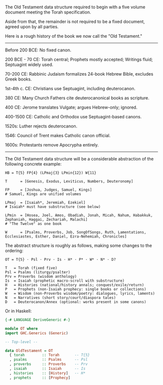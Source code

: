 The Old Testament data structure required to begin with a five volume document meeting the Torah specification.

Aside from that, the remainder is not required to be a fixed document, agreed upon by all parties.

Here is a rough history of the book we now call the "Old Testament."

---

Before 200 BCE: No fixed canon.

200 BCE - 70 CE: Torah central; Prophets mostly accepted; Writings fluid; Septuagint widely used.

70-200 CE: Rabbinic Judaism formalizes 24-book Hebrew Bible, excludes Greek books.

1st-4th c. CE: Christians use Septuagint, including deuterocanon.

380 CE: Many Church Fathers cite deuterocanonical books as scripture.

400 CE: Jerome translates Vulgate; argues Hebrew-only; ignored.

400-1500 CE: Catholic and Orthodox use Septuagint-based canons.

1520s: Luther rejects deuterocanon.

1546: Council of Trent makes Catholic canon official.

1600s: Protestants remove Apocrypha entirely.

---

The Old Testament data structure will be a considerable abstraction of the following concrete example:

```
HB = T{5} FP{4} (LPmaj{3} LPmin{12}) W{11}

T      = [Genesis, Exodus, Leviticus, Numbers, Deuteronomy]

FP     = [Joshua, Judges, Samuel, Kings]
# Samuel, Kings are unified volumes

LPmaj  = [Isaiah*, Jeremiah, Ezekiel]
# Isaiah* must have substructure (see below)

LPmin  = [Hosea, Joel, Amos, Obadiah, Jonah, Micah, Nahum, Habakkuk, Zephaniah, Haggai, Zechariah, Malachi]
# "The Twelve" as one book

W      = [Psalms, Proverbs, Job, SongOfSongs, Ruth, Lamentations, Ecclesiastes, Esther, Daniel, Ezra-Nehemiah, Chronicles]
```


The abstract structure is roughly as follows, making some changes to the ordering:

```
OT = T{5} · Psl · Prv · Is · H* · P* · W* · N* · D?

T   = Torah (fixed five)
Psl = Psalms (liturgy/psalter)
Prv = Proverbs (wisdom anthology)
Is  = Isaiah (prophetic macro-scroll with substructure)
H   = Histories (national/history annals; conquest/exile/return)
P   = Prophets (non-Isaiah prophecy: single books or collections)
W   = Wisdom (non-Proverbs wisdom/poetry: dialogues, lyrics, laments)
N   = Narratives (short story/court/diaspora tales)
D   = Deuterocanon/Annex (optional: works present in some canons)
```

Or in Haskell:

```haskell
{-# LANGUAGE DeriveGeneric #-}

module OT where
import GHC.Generics (Generic)

-- Top-level --

data OldTestament = OT
  { torah        :: Torah       -- T{5}
  , psalms       :: Psalms      -- Psl
  , proverbs     :: Proverbs    -- Prv
  , isaiah       :: Isaiah      -- Is
  , histories    :: [History]   -- H*
  , prophets     :: [Prophecy]
```